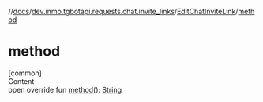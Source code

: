 //[docs](../../../index.md)/[dev.inmo.tgbotapi.requests.chat.invite_links](../index.md)/[EditChatInviteLink](index.md)/[method](method.md)



# method  
[common]  
Content  
open override fun [method](method.md)(): [String](https://kotlinlang.org/api/latest/jvm/stdlib/kotlin/-string/index.html)  



